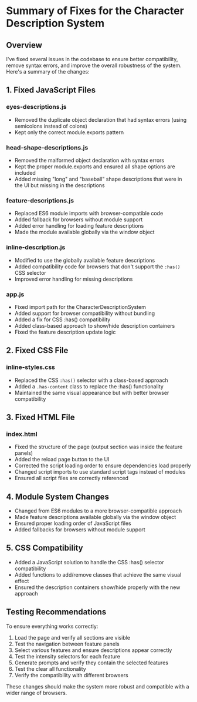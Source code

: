 # Summary of Fixes for the Character Description System

## Overview
I've fixed several issues in the codebase to ensure better compatibility, remove syntax errors, and improve the overall robustness of the system. Here's a summary of the changes:

## 1. Fixed JavaScript Files

### eyes-descriptions.js
- Removed the duplicate object declaration that had syntax errors (using semicolons instead of colons)
- Kept only the correct module.exports pattern

### head-shape-descriptions.js
- Removed the malformed object declaration with syntax errors
- Kept the proper module.exports and ensured all shape options are included
- Added missing "long" and "baseball" shape descriptions that were in the UI but missing in the descriptions

### feature-descriptions.js
- Replaced ES6 module imports with browser-compatible code
- Added fallback for browsers without module support
- Added error handling for loading feature descriptions
- Made the module available globally via the window object

### inline-description.js
- Modified to use the globally available feature descriptions
- Added compatibility code for browsers that don't support the `:has()` CSS selector
- Improved error handling for missing descriptions

### app.js
- Fixed import path for the CharacterDescriptionSystem
- Added support for browser compatibility without bundling
- Added a fix for CSS :has() compatibility
- Added class-based approach to show/hide description containers
- Fixed the feature description update logic

## 2. Fixed CSS File

### inline-styles.css
- Replaced the CSS `:has()` selector with a class-based approach
- Added a `.has-content` class to replace the :has() functionality
- Maintained the same visual appearance but with better browser compatibility

## 3. Fixed HTML File

### index.html
- Fixed the structure of the page (output section was inside the feature panels)
- Added the reload page button to the UI
- Corrected the script loading order to ensure dependencies load properly
- Changed script imports to use standard script tags instead of modules
- Ensured all script files are correctly referenced

## 4. Module System Changes

- Changed from ES6 modules to a more browser-compatible approach
- Made feature descriptions available globally via the window object
- Ensured proper loading order of JavaScript files
- Added fallbacks for browsers without module support

## 5. CSS Compatibility

- Added a JavaScript solution to handle the CSS :has() selector compatibility
- Added functions to add/remove classes that achieve the same visual effect
- Ensured the description containers show/hide properly with the new approach

## Testing Recommendations

To ensure everything works correctly:
1. Load the page and verify all sections are visible
2. Test the navigation between feature panels
3. Select various features and ensure descriptions appear correctly
4. Test the intensity selectors for each feature
5. Generate prompts and verify they contain the selected features
6. Test the clear all functionality
7. Verify the compatibility with different browsers

These changes should make the system more robust and compatible with a wider range of browsers.
